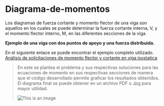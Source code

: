 # Diagrama-de-momentos
Los diagramas de fuerza cortante y momento flector de una viga son aquellos en los cuales se puede determinar la fuerza cortante interna, V, y el momento flector interno, M, en las diferentes secciones de la viga. 

**Ejemplo de una viga con dos puntos de apoyo y una fuerza distribuida.**

En el siguiente enlace se puede encontrar el ejemplo completo utilizado. 
[Análisis de solicitaciones de momento flector y cortante en viga isostatica](https://marcelopardo.com/ejemplo-1-analisis-de-solicitaciones-de-momento-flector-y-cortante-en-viga-isostatica/) 

>En este se plantea el problema y sus respectivas soluciones para las ecuaciones de momento en sus respectivas secciones de manera que el código desarrollado permite graficar los resultados obtenidos. El diagrama final se puede obtener en un archivo PDF o Jpg para mayor utilidad.
>
>![This is an image](https://marcelopardo.com/wp-content/uploads/ingenieria_civil/analisis_estructural/solicitaciones_internas/ejemplo_01_solicitaciones_viga/fig13.jpg)
